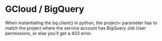 # GCloud / BigQuery

When instantiating the bq.client() in python, the project=<proj> parameter has to match the project where the service account has BigQuery Job User permissions, or else you'll get a 403 error.
